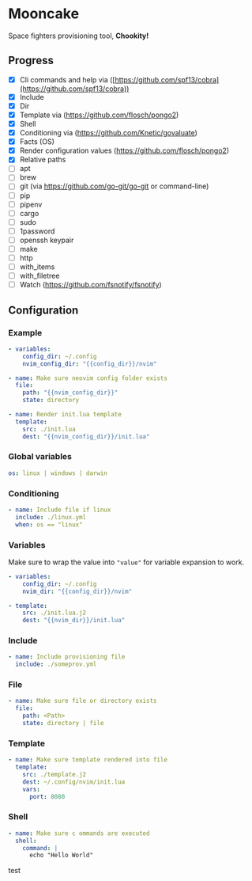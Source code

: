 # Mooncake

Space fighters provisioning tool, **Chookity!**

## Progress

- [x]  Cli commands and help via ([https://github.com/spf13/cobra](https://github.com/spf13/cobra))
- [x]  Include
- [x]  Dir
- [x]  Template via (https://github.com/flosch/pongo2)
- [x]  Shell
- [x]  Conditioning via (https://github.com/Knetic/govaluate)
- [x]  Facts (OS)
- [x]  Render configuration values (https://github.com/flosch/pongo2)
- [x]  Relative paths
- [ ]  apt
- [ ]  brew
- [ ]  git (via https://github.com/go-git/go-git or command-line)
- [ ]  pip
- [ ]  pipenv
- [ ]  cargo
- [ ]  sudo
- [ ]  1password
- [ ]  openssh keypair
- [ ]  make
- [ ]  http
- [ ]  with_items
- [ ]  with_filetree
- [ ]  Watch (https://github.com/fsnotify/fsnotify)

## Configuration

### Example

```yaml
- variables:
    config_dir: ~/.config
    nvim_config_dir: "{{config_dir}}/nvim"

- name: Make sure neovim config folder exists
  file:
    path: "{{nvim_config_dir}}"
    state: directory

- name: Render init.lua template
  template:
    src: ./init.lua
    dest: "{{nvim_config_dir}}/init.lua"
```

### Global variables

```yaml
os: linux | windows | darwin
```

### Conditioning

```yaml
- name: Include file if linux
  include: ./linux.yml
  when: os == "linux"
```

### Variables

Make sure to wrap the value into `"value"` for variable expansion to work.

```yaml
- variables:
    config_dir: ~/.config
    nvim_dir: "{{config_dir}}/nvim"

- template:
    src: ./init.lua.j2
    dest: "{{nvim_dir}}/init.lua"
```

### Include

```yaml
- name: Include provisioning file
  include: ./someprov.yml
```

### File

```yaml
- name: Make sure file or directory exists
  file:
    path: <Path>
    state: directory | file
```

### Template

```yaml
- name: Make sure template rendered into file
  template:
    src: ./template.j2
    dest: ~/.config/nvim/init.lua
    vars:
      port: 8080
```

### Shell

```yaml
- name: Make sure c ommands are executed
  shell:
    command: |
      echo "Hello World"
```

test
